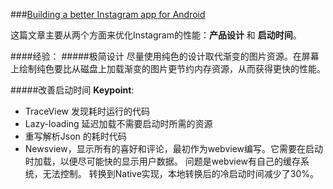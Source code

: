 ###[Building a better Instagram app for Android](http://instagram-engineering.tumblr.com/post/97740520316/betterandroid)

这篇文章主要从两个方面来优化Instagram的性能：**产品设计** 和 **启动时间**。

####经验：
#####极简设计
 尽量使用纯色的设计取代渐变的图片资源。在屏幕上绘制纯色要比从磁盘上加载渐变的图片更节约内存资源，从而获得更快的性能。

#####改善启动时间
**Keypoint**:
- TraceView 发现耗时运行的代码
- Lazy-loading 延迟加载不需要启动时所需的资源
- 重写解析Json 的耗时代码
- Newsview，显示所有的喜好和评论，最初作为webview编写。它需要在启动时加载，以便尽可能快的显示用户数据。
问题是webview有自己的缓存系统，无法控制。
转换到Native实现，本地转换后的冷启动时间减少了30%。
